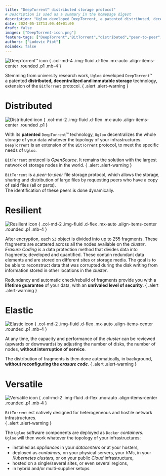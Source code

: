 ```yaml
---
title: "DeepTorrent™ distributed storage protocol"
# Description is used as a summary in the homepage digest
description: "Ugloo developed DeepTorrent, a patented distributed, decentralized and immutable storage technology, an extension of the BitTorrent protocol."
date: 2024-05-13T13:00:44+01:00
draft: false
images: ["DeepTorrent-icon.png"]
feature-tags: ["DeepTorrent","BitTorrent","distributed","peer-to-peer","resilient"]
authors: ["Ludovic Piot"]
noindex: false
---
```


![DeepTorrent™ icon](DeepTorrent-icon.png "DeepTorrent™ icon")
{ .col-md-4 .img-fluid .d-flex .mx-auto .align-items-center .rounded .p1 .mb-4 }

Stemming from university research work, `Ugloo` developed `DeepTorrent`™  
a patented **distributed, decentralized and immutable storage** technology, extension of the `BitTorrent` protocol.
{ .alert .alert-warning }

# Distributed

![Distributed icon](noun-distributed-4451124.png "Distributed icon")
{ .col-md-2 .img-fluid .d-flex .mx-auto .align-items-center .rounded .p1 }

With its **patented** `DeepTorrent`™ technology, `Ugloo` decentralizes the whole storage of your data whatever the topology of your infrastructures.​  
`DeepTorrent` is an extension of the `BitTorrent` protocol, to meet the specific needs of `Ugloo`.

`BitTorrent` protocol is _OpenSource_. It remains the solution with the largest network of storage nodes in the world.
{ .alert .alert-warning }

`BitTorrent` is a _peer-to-peer_ file storage protocol, which allows the storage, sharing and distribution of large files by requesting peers who have a copy of said files (all or parts).  
The identification of these peers is done dynamically.

# Resilient

![Resilient icon](noun-solid-3857930.png "Resilient icon")
{ .col-md-2 .img-fluid .d-flex .mx-auto .align-items-center .rounded .p1 .mb-4 }

After encryption, each `S3` object is divided into up to 255 fragments. These fragments are scattered across all the nodes available on the _cluster_.​  
_Erasure Coding_ is a data protection method that divides data into fragments; developed and quantified. These contain redundant data elements and are stored on different sites or storage media. The goal is to be able to reconstruct data that was corrupted during the disk writing from information stored in other locations in the _cluster_.

Redundancy and automatic check/rebuild of fragments provide you with a **lifetime guarantee** of your data, with an **unrivaled level of security**.
{ .alert .alert-warning }

# Elastic

![Elastic icon](noun-scale-5035287.png "Elastic icon")
{ .col-md-2 .img-fluid .d-flex .mx-auto .align-items-center .rounded .p1 .mb-4 }

At any time, the capacity and performance of the _cluster_ can be reviewed (upwards or downwards) by adjusting the number of disks, the number of nodes, **without interruption of service**.  

The distribution of fragments is then done automatically, in background, **without reconfiguring the _erasure code_**.
{ .alert .alert-warning }

# Versatile

![Versatile icon](noun-jackknife-2878593.png "Versatile icon")
{ .col-md-2 .img-fluid .d-flex .mx-auto .align-items-center .rounded .p1 .mb-4 }

`BitTorrent` est natively designed for heterogeneous and hostile network infrastructures.  
{ .alert .alert-warning }

The `Ugloo` software components are deployed as `Docker` _containers_.  
`Ugloo` will then work whatever the topology of your infrastructures:
* installed as _appliances_ in your _datacenters_ or at your hosters,
* deployed as _containers_, on your physical servers, your _VMs_, in your _Kubernetes_ _clusters_, or on your public _Cloud_ infrastructure,
* hosted on a single/several sites, or even several regions,
* in hybrid and/or multi-supplier setups
  